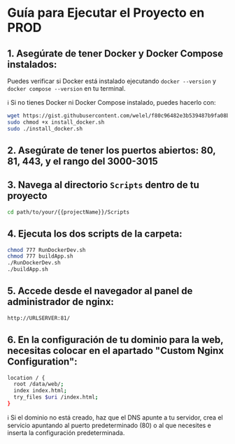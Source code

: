 
# Guía para Ejecutar el Proyecto en PROD

## 1. Asegúrate de tener Docker y Docker Compose instalados:

Puedes verificar si Docker está instalado ejecutando `docker --version` y `docker compose --version` en tu terminal.

:information_source: Si no tienes Docker ni Docker Compose instalado, puedes hacerlo con:
```bash
wget https://gist.githubusercontent.com/welel/f80c96482e3b539487b9fa08bfcab86d/raw/90bc2330924d225aef7dc3178f5926bda7daff04/install_docker.sh
sudo chmod +x install_docker.sh
sudo ./install_docker.sh
```

## 2. Asegúrate de tener los puertos abiertos: 80, 81, 443, y el rango del 3000-3015

## 3. Navega al directorio `Scripts` dentro de tu proyecto

```bash
cd path/to/your/{{projectName}}/Scripts
```

## 4. Ejecuta los dos scripts de la carpeta:

```bash
chmod 777 RunDockerDev.sh 
chmod 777 buildApp.sh 
./RunDockerDev.sh 
./buildApp.sh
```

## 5. Accede desde el navegador al panel de administrador de nginx:

```bash
http://URLSERVER:81/
```

## 6. En la configuración de tu dominio para la web, necesitas colocar en el apartado "Custom Nginx Configuration":

```bash
location / {
  root /data/web/;
  index index.html;
  try_files $uri /index.html;
}
```

:information_source: Si el dominio no está creado, haz que el DNS apunte a tu servidor, crea el servicio apuntando al puerto predeterminado (80) o al que necesites e inserta la configuración predeterminada.

